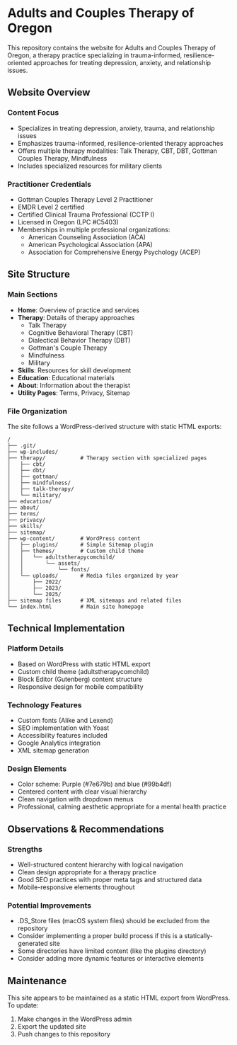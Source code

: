 # Adults and Couples Therapy of Oregon

This repository contains the website for Adults and Couples Therapy of Oregon, a therapy practice specializing in trauma-informed, resilience-oriented approaches for treating depression, anxiety, and relationship issues.

## Website Overview

### Content Focus
- Specializes in treating depression, anxiety, trauma, and relationship issues
- Emphasizes trauma-informed, resilience-oriented therapy approaches
- Offers multiple therapy modalities: Talk Therapy, CBT, DBT, Gottman Couples Therapy, Mindfulness
- Includes specialized resources for military clients

### Practitioner Credentials
- Gottman Couples Therapy Level 2 Practitioner
- EMDR Level 2 certified
- Certified Clinical Trauma Professional (CCTP I)
- Licensed in Oregon (LPC #C5403)
- Memberships in multiple professional organizations:
  - American Counseling Association (ACA)
  - American Psychological Association (APA)
  - Association for Comprehensive Energy Psychology (ACEP)

## Site Structure

### Main Sections
- **Home**: Overview of practice and services
- **Therapy**: Details of therapy approaches
  - Talk Therapy
  - Cognitive Behavioral Therapy (CBT)
  - Dialectical Behavior Therapy (DBT)
  - Gottman's Couple Therapy
  - Mindfulness
  - Military
- **Skills**: Resources for skill development
- **Education**: Educational materials
- **About**: Information about the therapist
- **Utility Pages**: Terms, Privacy, Sitemap

### File Organization
The site follows a WordPress-derived structure with static HTML exports:

```
/
├── .git/
├── wp-includes/
├── therapy/           # Therapy section with specialized pages
│   ├── cbt/
│   ├── dbt/
│   ├── gottman/
│   ├── mindfulness/
│   ├── talk-therapy/
│   └── military/
├── education/
├── about/
├── terms/
├── privacy/
├── skills/
├── sitemap/
├── wp-content/        # WordPress content
│   ├── plugins/       # Simple Sitemap plugin
│   ├── themes/        # Custom child theme
│   │   └── adultstherapycomchild/
│   │       └── assets/
│   │           └── fonts/
│   └── uploads/       # Media files organized by year
│       ├── 2022/
│       ├── 2023/
│       └── 2025/
├── sitemap files      # XML sitemaps and related files
└── index.html         # Main site homepage
```

## Technical Implementation

### Platform Details
- Based on WordPress with static HTML export
- Custom child theme (adultstherapycomchild)
- Block Editor (Gutenberg) content structure
- Responsive design for mobile compatibility

### Technology Features
- Custom fonts (Alike and Lexend)
- SEO implementation with Yoast
- Accessibility features included
- Google Analytics integration
- XML sitemap generation

### Design Elements
- Color scheme: Purple (#7e679b) and blue (#99b4df)
- Centered content with clear visual hierarchy
- Clean navigation with dropdown menus
- Professional, calming aesthetic appropriate for a mental health practice

## Observations & Recommendations

### Strengths
- Well-structured content hierarchy with logical navigation
- Clean design appropriate for a therapy practice
- Good SEO practices with proper meta tags and structured data
- Mobile-responsive elements throughout

### Potential Improvements
- .DS_Store files (macOS system files) should be excluded from the repository
- Consider implementing a proper build process if this is a statically-generated site
- Some directories have limited content (like the plugins directory)
- Consider adding more dynamic features or interactive elements

## Maintenance

This site appears to be maintained as a static HTML export from WordPress. To update:

1. Make changes in the WordPress admin
2. Export the updated site
3. Push changes to this repository 